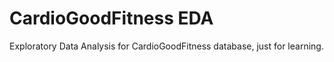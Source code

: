 # CardioGoodFitness EDA
 Exploratory Data Analysis for CardioGoodFitness database, just for learning.
